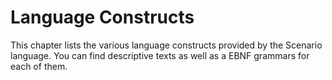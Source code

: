 # Language Constructs

This chapter lists the various language constructs provided by the Scenario language. You can find descriptive texts as well as a EBNF grammars for each of them.

